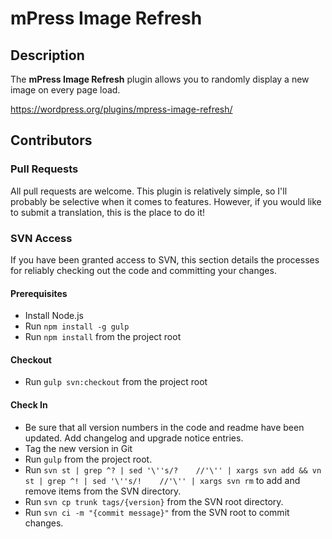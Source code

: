 # mPress Image Refresh

## Description
The **mPress Image Refresh** plugin allows you to randomly display a new image on every page load.

https://wordpress.org/plugins/mpress-image-refresh/

## Contributors

### Pull Requests
All pull requests are welcome.  This plugin is relatively simple, so I'll probably be selective when it comes to features.  However, if you would like to submit a translation, this is the place to do it!

### SVN Access
If you have been granted access to SVN, this section details the processes for reliably checking out the code and committing your changes.

#### Prerequisites
- Install Node.js
- Run `npm install -g gulp`
- Run `npm install` from the project root

#### Checkout
- Run `gulp svn:checkout` from the project root

#### Check In
- Be sure that all version numbers in the code and readme have been updated.  Add changelog and upgrade notice entries.
- Tag the new version in Git
- Run `gulp` from the project root.
- Run `svn st | grep ^? | sed '\''s/?    //'\'' | xargs svn add && vn st | grep ^! | sed '\''s/!    //'\'' | xargs svn rm` to add and remove items from the SVN directory.
- Run `svn cp trunk tags/{version}` from the SVN root directory.
- Run `svn ci -m "{commit message}"` from the SVN root to commit changes.